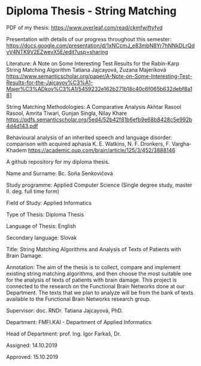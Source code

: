 # Diploma Thesis - String Matching

PDF of my thesis: https://www.overleaf.com/read/ckmfwjftyfvd

Presentation with details of our progress throughout this semester: https://docs.google.com/presentation/d/1xNCcmJ_e83mbN8Yr7hNNkDLrQdyV4NTK9V2EZwevX5E/edit?usp=sharing

Literature: 
A Note on Some Interesting Test Results for the Rabin-Karp String Matching Algorithm
Tatiana Jajcayová, Zuzana Majeríková
https://www.semanticscholar.org/paper/A-Note-on-Some-Interesting-Test-Results-for-the-Jajcayov%C3%A1-Majer%C3%ADkov%C3%A1/5459232e162b271b18c40c6f065b632debf8a181

String Matching Methodologies: A Comparative Analysis
Akhtar Rasool Rasool, Amrita Tiwari, Gunjan Singla, Nilay Khare
https://pdfs.semanticscholar.org/5ed4/52b42f81b6efb9e68b8428c5e992b4d4d143.pdf

Behavioural analysis of an inherited speech and language disorder: comparison with acquired aphasia
K. E. Watkins, N. F. Dronkers, F. Vargha‐Khadem
https://academic.oup.com/brain/article/125/3/452/3888146

A github repository for my diploma thesis.

Name and Surname: Bc. Soňa Senkovičová

Study programme: Applied Computer Science (Single degree study, master II. deg. full time form)

Field of Study: Applied Informatics

Type of Thesis: Diploma Thesis

Language of Thesis: English

Secondary language: Slovak

Title: String Matching Algorithms  and  Analysis of Texts of Patients with Brain Damage.

Annotation: The aim of the thesis is to collect, compare and implement existing string matching algorithms, and then choose the most suitable one for the analysis of texts of patients with brain damage. This project is connected to the research on the Functional Brain Networks done at our Department. The texts that we plan to analyze will be from the bank of texts available to the Functional Brain Networks research group.

Supervisor: doc. RNDr. Tatiana Jajcayová, PhD.

Department: FMFI.KAI - Department of Applied Informatics

Head of Department: prof. Ing. Igor Farkaš, Dr.

Assigned: 14.10.2019

Approved: 15.10.2019

